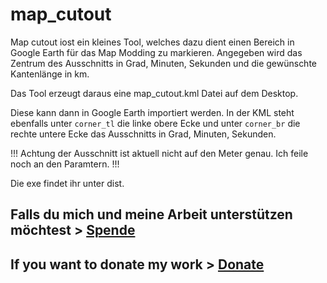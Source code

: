 # map_cutout

Map cutout iost ein kleines Tool, welches dazu dient einen Bereich in Google Earth für das Map Modding zu markieren.
Angegeben wird das Zentrum des Ausschnitts in Grad, Minuten, Sekunden und die gewünschte Kantenlänge in km.

Das Tool erzeugt daraus eine map_cutout.kml Datei auf dem Desktop.

Diese kann dann in Google Earth importiert werden.
In der KML steht ebenfalls unter `corner_tl` die linke obere Ecke und unter `corner_br` die rechte untere Ecke das Ausschnitts in Grad, Minuten, Sekunden.

!!! Achtung der Ausschnitt ist aktuell nicht auf den Meter genau. Ich feile noch an den Paramtern. !!!

Die exe findet ihr unter dist.

## Falls du mich und meine Arbeit unterstützen möchtest > [Spende](https://www.paypal.com/donate/?hosted_button_id=ZR4EGNDAVD4Q4)  
## If you want to donate my work > [Donate](https://www.paypal.com/donate/?hosted_button_id=ZR4EGNDAVD4Q4)
